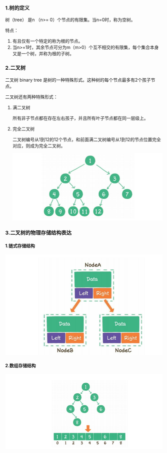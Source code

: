 ### 1.树的定义

树（tree） 是n （n>= 0）个节点的有限集。当n=0时，称为空树。

特点：

1. 有且仅有一个特定的称为根的节点。
2. 当n>=1时，其余节点可分为m（m>0）个互不相交的有限集，每个集合本身又是一个树，并称为根的子树。

### 2.二叉树

二叉树 binary tree 是树的一种特殊形式。这种树的每个节点最多有2个孩子节点。

二叉树还有两种特殊形式：

1. 满二叉树

   所有非子节点都在存在左右孩子，并且所有叶子节点都在同一层级上。

2. 完全二叉树

   二叉树编号从1到12的12个节点，和前面满二叉树编号从1到12的节点位置完全对应，则成为完全二叉树。

   ![image-20201211143747583](../../image/image-20201211143747583.png)

### 3.二叉树的物理存储结构表达

#### 1.链式存储结构

![image-20201211144008196](../../image/image-20201211144008196.png)

#### 2.数组存储结构

![image-20201211144513755](../../image/image-20201211144513755.png)